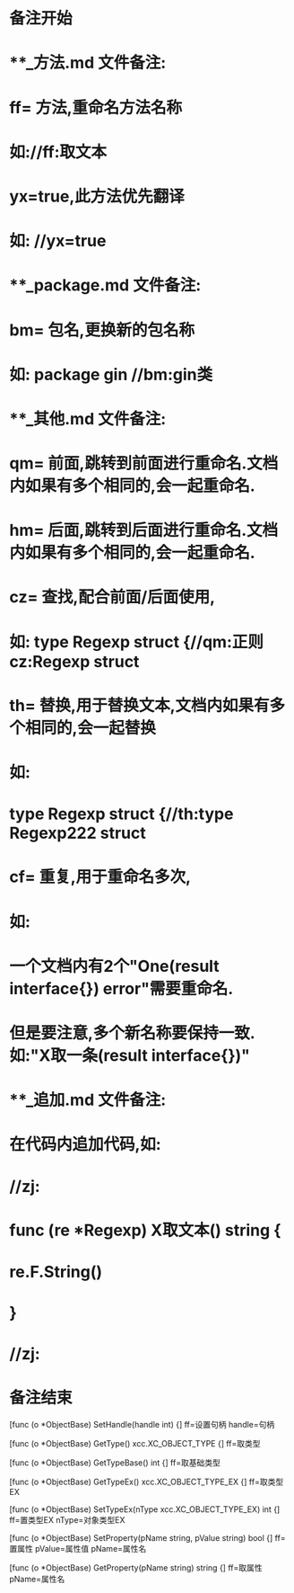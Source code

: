 # 备注开始
# **_方法.md 文件备注:
# ff= 方法,重命名方法名称
# 如://ff:取文本
#
# yx=true,此方法优先翻译
# 如: //yx=true

# **_package.md 文件备注:
# bm= 包名,更换新的包名称 
# 如: package gin //bm:gin类

# **_其他.md 文件备注:
# qm= 前面,跳转到前面进行重命名.文档内如果有多个相同的,会一起重命名.
# hm= 后面,跳转到后面进行重命名.文档内如果有多个相同的,会一起重命名.
# cz= 查找,配合前面/后面使用,
# 如: type Regexp struct {//qm:正则 cz:Regexp struct
#
# th= 替换,用于替换文本,文档内如果有多个相同的,会一起替换
# 如:
# type Regexp struct {//th:type Regexp222 struct
#
# cf= 重复,用于重命名多次,
# 如: 
# 一个文档内有2个"One(result interface{}) error"需要重命名.
# 但是要注意,多个新名称要保持一致. 如:"X取一条(result interface{})"

# **_追加.md 文件备注:
# 在代码内追加代码,如:
# //zj:
# func (re *Regexp) X取文本() string { 
# re.F.String()
# }
# //zj:
# 备注结束

[func (o *ObjectBase) SetHandle(handle int) {]
ff=设置句柄
handle=句柄

[func (o *ObjectBase) GetType() xcc.XC_OBJECT_TYPE {]
ff=取类型

[func (o *ObjectBase) GetTypeBase() int {]
ff=取基础类型

[func (o *ObjectBase) GetTypeEx() xcc.XC_OBJECT_TYPE_EX {]
ff=取类型EX

[func (o *ObjectBase) SetTypeEx(nType xcc.XC_OBJECT_TYPE_EX) int {]
ff=置类型EX
nType=对象类型EX

[func (o *ObjectBase) SetProperty(pName string, pValue string) bool {]
ff=置属性
pValue=属性值
pName=属性名

[func (o *ObjectBase) GetProperty(pName string) string {]
ff=取属性
pName=属性名
